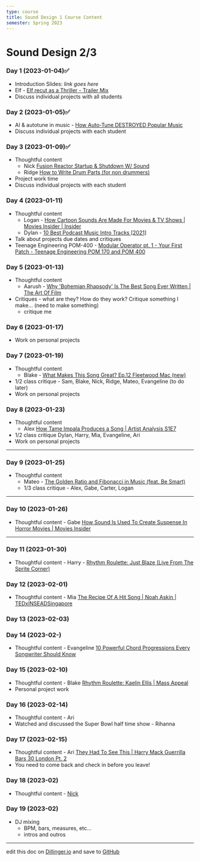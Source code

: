 ```yaml
---
type: course
title: Sound Design 1 Course Content
semester: Spring 2023
---
```


# Sound Design 2/3

### Day 1 (2023-01-04)✅

- Introduction Slides: _link goes here_
- Elf - [Elf recut as a Thriller - Trailer Mix](https://www.youtube.com/watch?v=EkwdYSn3Uws)
- Discuss individual projects with all students

### Day 2 (2023-01-05)✅

- AI & autotune in music - [How Auto-Tune DESTROYED Popular Music](https://youtu.be/6IV29YNTH3M)
- Discuss individual projects with each student

### Day 3 (2023-01-09)✅

- Thoughtful content
  - Nick [Fusion Reactor Startup & Shutdown W/ Sound](https://youtu.be/yRdkSxiS8ls)
  - Ridge [How to Write Drum Parts (for non drummers)](https://youtu.be/FoMmVlAvjmM)
- Project work time
- Discuss individual projects with each student

### Day 4 (2023-01-11)

- Thoughtful content
  - Logan - [How Cartoon Sounds Are Made For Movies & TV Shows | Movies Insider | Insider](https://youtu.be/NhKTP5_LfU8)
  - Dylan - [10 Best Podcast Music Intro Tracks [2021]](https://youtu.be/Z56_H3y7krQ)
- Talk about projects due dates and critiques
- Teenage Engineering POM-400 - [Modular Operator pt. 1 - Your First Patch - Teenage Engineering POM 170 and POM 400](https://youtu.be/pdcR8qlrwR8)

### Day 5 (2023-01-13)

- Thoughtful content
  - Aarush - [Why 'Bohemian Rhapsody' Is The Best Song Ever Written | The Art Of Film](https://youtu.be/-yE8SYzZ6Eo)
- Critiques - what are they? How do they work? Critique something I make... (need to make something)
  - critique me

### Day 6 (2023-01-17)

- Work on personal projects

### Day 7 (2023-01-19)

- Thoughtful content
  - Blake - [What Makes This Song Great? Ep.12 Fleetwood Mac (new)](https://youtu.be/4ylXt4DsB24)
- 1/2 class critique - Sam, Blake, Nick, Ridge, Mateo, Evangeline (to do later)
- Work on personal projects

### Day 8 (2023-01-23)

- Thoughtful content
  - Alex [How Tame Impala Produces a Song | Artist Analysis S1E7](https://youtu.be/bCBj5hC1_rA)
- 1/2 class critique Dylan, Harry, Mia, Evangeline, Ari
- Work on personal projects

---

### Day 9 (2023-01-25)

- Thoughtful content
  - Mateo - [The Golden Ratio and Fibonacci in Music (feat. Be Smart)](https://youtu.be/9mozmHgg9Sk)
  - 1/3 class critique - Alex, Gabe, Carter, Logan

---

### Day 10 (2023-01-26)

- Thoughtful content - Gabe [How Sound Is Used To Create Suspense In Horror Movies | Movies Insider](https://youtu.be/1BQvCCB-PiA)

---

### Day 11 (2023-01-30)

- Thoughtful content - Harry - [Rhythm Roulette: Just Blaze (Live From The Sprite Corner)](https://www.youtube.com/watch?v=wQ7rkIppxPM)

### Day 12 (2023-02-01)

- Thoughtful content - Mia [The Recipe Of A Hit Song | Noah Askin | TEDxINSEADSingapore](https://youtu.be/R3UnZBpcF1o)

### Day 13 (2023-02-03)

### Day 14 (2023-02-)

- Thoughtful content - Evangeline [10 Powerful Chord Progressions Every Songwriter Should Know](https://www.youtube.com/watch?v=eVteycbJUsw)

### Day 15 (2023-02-10)

- Thoughtful content - Blake [Rhythm Roulette: Kaelin Ellis | Mass Appeal](https://youtu.be/P0410fmYIAE)
- Personal project work

### Day 16 (2023-02-14)

- Thoughtful content - Ari []()
- Watched and discussed the Super Bowl half time show - Rihanna

### Day 17 (2023-02-15)

- Thoughtful content - Ari [They Had To See This | Harry Mack Guerrilla Bars 30 London Pt. 2](https://youtu.be/vBSXqHQadWA)
- You need to come back and check in before you leave!

### Day 18 (2023-02)

- Thoughtful content - [Nick]()

### Day 19 (2023-02)

- DJ mixing
  - BPM, bars, measures, etc...
  - intros and outros

---

edit this doc on [Dillinger.io](https://dillinger.io) and save to [GitHub](https://github.com)
